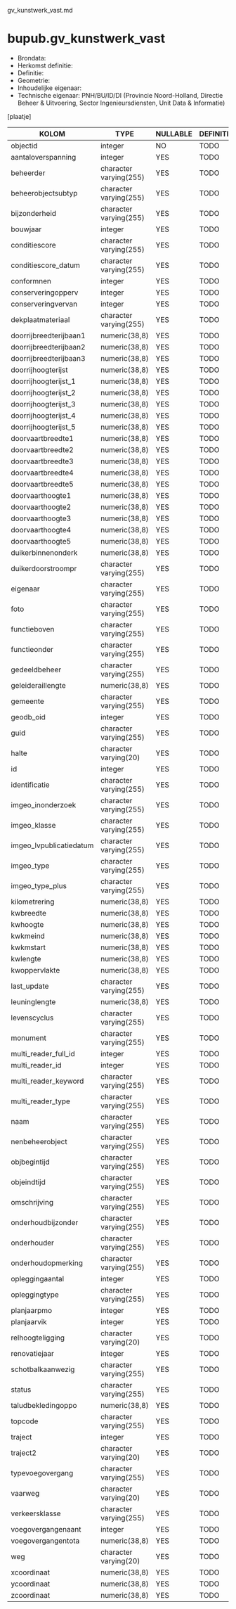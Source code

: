 gv_kunstwerk_vast.md

# bupub.gv_kunstwerk_vast


* Brondata: 
* Herkomst definitie: 
* Definitie: 
* Geometrie: 
* Inhoudelijke eigenaar: 
* Technische eigenaar: PNH/BU/ID/DI (Provincie Noord-Holland, Directie Beheer & Uitvoering, Sector Ingenieursdiensten, Unit Data & Informatie)

[plaatje]


|KOLOM                            |TYPE                       |NULLABLE|DEFINITIE|
|------                           |----                       |-----   |-----    |
|objectid                         |integer                    |NO      |TODO|
|aantaloverspanning               |integer                    |YES     |TODO|
|beheerder                        |character varying(255)     |YES     |TODO|
|beheerobjectsubtyp               |character varying(255)     |YES     |TODO|
|bijzonderheid                    |character varying(255)     |YES     |TODO|
|bouwjaar                         |integer                    |YES     |TODO|
|conditiescore                    |character varying(255)     |YES     |TODO|
|conditiescore_datum              |character varying(255)     |YES     |TODO|
|conformnen                       |integer                    |YES     |TODO|
|conserveringopperv               |integer                    |YES     |TODO|
|conserveringvervan               |integer                    |YES     |TODO|
|dekplaatmateriaal                |character varying(255)     |YES     |TODO|
|doorrijbreedterijbaan1           |numeric(38,8)              |YES     |TODO|
|doorrijbreedterijbaan2           |numeric(38,8)              |YES     |TODO|
|doorrijbreedterijbaan3           |numeric(38,8)              |YES     |TODO|
|doorrijhoogterijst               |numeric(38,8)              |YES     |TODO|
|doorrijhoogterijst_1             |numeric(38,8)              |YES     |TODO|
|doorrijhoogterijst_2             |numeric(38,8)              |YES     |TODO|
|doorrijhoogterijst_3             |numeric(38,8)              |YES     |TODO|
|doorrijhoogterijst_4             |numeric(38,8)              |YES     |TODO|
|doorrijhoogterijst_5             |numeric(38,8)              |YES     |TODO|
|doorvaartbreedte1                |numeric(38,8)              |YES     |TODO|
|doorvaartbreedte2                |numeric(38,8)              |YES     |TODO|
|doorvaartbreedte3                |numeric(38,8)              |YES     |TODO|
|doorvaartbreedte4                |numeric(38,8)              |YES     |TODO|
|doorvaartbreedte5                |numeric(38,8)              |YES     |TODO|
|doorvaarthoogte1                 |numeric(38,8)              |YES     |TODO|
|doorvaarthoogte2                 |numeric(38,8)              |YES     |TODO|
|doorvaarthoogte3                 |numeric(38,8)              |YES     |TODO|
|doorvaarthoogte4                 |numeric(38,8)              |YES     |TODO|
|doorvaarthoogte5                 |numeric(38,8)              |YES     |TODO|
|duikerbinnenonderk               |numeric(38,8)              |YES     |TODO|
|duikerdoorstroompr               |character varying(255)     |YES     |TODO|
|eigenaar                         |character varying(255)     |YES     |TODO|
|foto                             |character varying(255)     |YES     |TODO|
|functieboven                     |character varying(255)     |YES     |TODO|
|functieonder                     |character varying(255)     |YES     |TODO|
|gedeeldbeheer                    |character varying(255)     |YES     |TODO|
|geleideraillengte                |numeric(38,8)              |YES     |TODO|
|gemeente                         |character varying(255)     |YES     |TODO|
|geodb_oid                        |integer                    |YES     |TODO|
|guid                             |character varying(255)     |YES     |TODO|
|halte                            |character varying(20)      |YES     |TODO|
|id                               |integer                    |YES     |TODO|
|identificatie                    |character varying(255)     |YES     |TODO|
|imgeo_inonderzoek                |character varying(255)     |YES     |TODO|
|imgeo_klasse                     |character varying(255)     |YES     |TODO|
|imgeo_lvpublicatiedatum          |character varying(255)     |YES     |TODO|
|imgeo_type                       |character varying(255)     |YES     |TODO|
|imgeo_type_plus                  |character varying(255)     |YES     |TODO|
|kilometrering                    |numeric(38,8)              |YES     |TODO|
|kwbreedte                        |numeric(38,8)              |YES     |TODO|
|kwhoogte                         |numeric(38,8)              |YES     |TODO|
|kwkmeind                         |numeric(38,8)              |YES     |TODO|
|kwkmstart                        |numeric(38,8)              |YES     |TODO|
|kwlengte                         |numeric(38,8)              |YES     |TODO|
|kwoppervlakte                    |numeric(38,8)              |YES     |TODO|
|last_update                      |character varying(255)     |YES     |TODO|
|leuninglengte                    |numeric(38,8)              |YES     |TODO|
|levenscyclus                     |character varying(255)     |YES     |TODO|
|monument                         |character varying(255)     |YES     |TODO|
|multi_reader_full_id             |integer                    |YES     |TODO|
|multi_reader_id                  |integer                    |YES     |TODO|
|multi_reader_keyword             |character varying(255)     |YES     |TODO|
|multi_reader_type                |character varying(255)     |YES     |TODO|
|naam                             |character varying(255)     |YES     |TODO|
|nenbeheerobject                  |character varying(255)     |YES     |TODO|
|objbegintijd                     |character varying(255)     |YES     |TODO|
|objeindtijd                      |character varying(255)     |YES     |TODO|
|omschrijving                     |character varying(255)     |YES     |TODO|
|onderhoudbijzonder               |character varying(255)     |YES     |TODO|
|onderhouder                      |character varying(255)     |YES     |TODO|
|onderhoudopmerking               |character varying(255)     |YES     |TODO|
|opleggingaantal                  |integer                    |YES     |TODO|
|opleggingtype                    |character varying(255)     |YES     |TODO|
|planjaarpmo                      |integer                    |YES     |TODO|
|planjaarvik                      |integer                    |YES     |TODO|
|relhoogteligging                 |character varying(20)      |YES     |TODO|
|renovatiejaar                    |integer                    |YES     |TODO|
|schotbalkaanwezig                |character varying(255)     |YES     |TODO|
|status                           |character varying(255)     |YES     |TODO|
|taludbekledingoppo               |numeric(38,8)              |YES     |TODO|
|topcode                          |character varying(255)     |YES     |TODO|
|traject                          |integer                    |YES     |TODO|
|traject2                         |character varying(20)      |YES     |TODO|
|typevoegovergang                 |character varying(255)     |YES     |TODO|
|vaarweg                          |character varying(20)      |YES     |TODO|
|verkeersklasse                   |character varying(255)     |YES     |TODO|
|voegovergangenaant               |integer                    |YES     |TODO|
|voegovergangentota               |numeric(38,8)              |YES     |TODO|
|weg                              |character varying(20)      |YES     |TODO|
|xcoordinaat                      |numeric(38,8)              |YES     |TODO|
|ycoordinaat                      |numeric(38,8)              |YES     |TODO|
|zcoordinaat                      |numeric(38,8)              |YES     |TODO|
